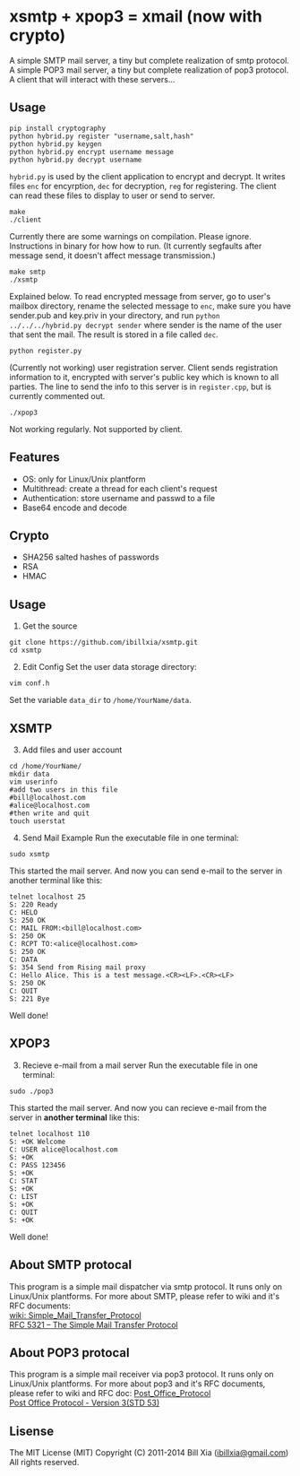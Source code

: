 # xsmtp + xpop3 = xmail (now with crypto)

A simple SMTP mail server, a tiny but complete realization of smtp protocol.
A simple POP3 mail server, a tiny but complete realization of pop3 protocol.
A client that will interact with these servers...


## Usage
```
pip install cryptography
python hybrid.py register "username,salt,hash"
python hybrid.py keygen
python hybrid.py encrypt username message
python hybrid.py decrypt username
```

`hybrid.py` is used by the client application to encrypt and decrypt. It writes files `enc` for encyrption, `dec` for decryption, `reg` for registering. The client can read these files to display to user or send to server.

```
make
./client
```
Currently there are some warnings on compilation. Please ignore.
Instructions in binary for how how to run.
(It currently segfaults after message send, it doesn't affect message transmission.)

```
make smtp
./xsmtp
```
Explained below.
To read encrypted message from server, go to user's mailbox directory, rename the selected message to `enc`, make sure you have sender.pub and key.priv in your directory, and run `python ../../../hybrid.py decrypt sender` where sender is the name of the user that sent the mail. The result is stored in a file called `dec`.

```
python register.py
```
(Currently not working)
user registration server. Client sends registration information to it, encrypted with server's public key which is known to all parties. The line to send the info to this server is in `register.cpp`, but is currently commented out. 

```
./xpop3
```
Not working regularly. Not supported by client.


## Features

- OS: only for Linux/Unix plantform  
- Multithread: create a thread for each client's request  
- Authentication: store username and passwd to a file
- Base64 encode and decode  

## Crypto
- SHA256 salted hashes of passwords
- RSA
- HMAC

## Usage  
1) Get the source    
```
git clone https://github.com/ibillxia/xsmtp.git
cd xsmtp
```

2) Edit Config
Set the user data storage directory:
```
vim conf.h
```
Set the variable `data_dir` to `/home/YourName/data`. 

## XSMTP

3) Add files and user account
```
cd /home/YourName/
mkdir data
vim userinfo
#add two users in this file
#bill@localhost.com
#alice@localhost.com
#then write and quit
touch userstat
```

4) Send Mail Example
Run the executable file in one terminal:  
```
sudo xsmtp
```
This started the mail server. And now you can send e-mail to the server in another terminal like this: 
```
telnet localhost 25
S: 220 Ready
C: HELO
S: 250 OK
C: MAIL FROM:<bill@localhost.com>
S: 250 OK
C: RCPT TO:<alice@localhost.com>
S: 250 OK
C: DATA
S: 354 Send from Rising mail proxy
C: Hello Alice. This is a test message.<CR><LF>.<CR><LF>
S: 250 OK
C: QUIT
S: 221 Bye
```
Well done!

## XPOP3
3) Recieve e-mail from a mail server
Run the executable file in one terminal:  

```
sudo ./pop3
```

This started the mail server. And now you can recieve e-mail from the server in **another terminal** like this: 

```
telnet localhost 110
S: +OK Welcome
C: USER alice@localhost.com
S: +OK
C: PASS 123456
S: +OK
C: STAT
S: +OK
C: LIST
S: +OK
C: QUIT
S: +OK
```

Well done!


## About SMTP protocal  

This program is a simple mail dispatcher via smtp protocol. It runs only on Linux/Unix plantforms.
For more about SMTP, please refer to wiki and it's RFC documents:   
[wiki: Simple_Mail_Transfer_Protocol](http://en.wikipedia.org/wiki/Simple_Mail_Transfer_Protocol)  
[RFC 5321 – The Simple Mail Transfer Protocol](http://tools.ietf.org/html/rfc5321)  

## About POP3 protocal  

This program is a simple mail receiver via pop3 protocol. It runs only on Linux/Unix plantforms.
For more about pop3 and it's RFC documents, please refer to wiki and RFC doc: 
[Post_Office_Protocol](http://en.wikipedia.org/wiki/Post_Office_Protocol)  
[Post Office Protocol - Version 3(STD 53)](http://tools.ietf.org/html/rfc1939)  

## Lisense

The MIT License (MIT)
Copyright (C) 2011-2014 Bill Xia (ibillxia@gmail.com) 
All rights reserved.
